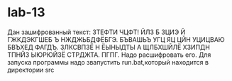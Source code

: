 # lab-13
Дан зашифрованный текст:  ЗТЕФТИ ЧЦФТ!
                    ЙЛЗ Б ЗЦИЭ Й ГЖКДЭКГШЕБ Ъ НЖДЖЬБДФЁБГЭ. 
                    БЪВАШЬЪ УГЦ ЯЦ ЦЙН УЦИЦВАЮ БВЪХЕД ФАГДЪ. 
                    ЗЛКСВПЗЁ Н ЁЫНЫДТЫ А ЩЛБХШЙЛЁ ХЗИПДН ТПНЙЗ ЫЮРЮЙЗЁ СТРДЖТА. ПГПГ.
Надо расшифровать его.
Для запуска программы надо звапустить run.bat,который находится в директории src
